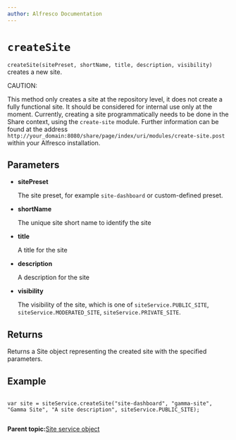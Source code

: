 ```yaml
---
author: Alfresco Documentation
---
```


# `createSite`

`createSite(sitePreset, shortName, title, description, visibility)` creates a new site.

CAUTION:

This method only creates a site at the repository level, it does not create a fully functional site. It should be considered for internal use only at the moment. Currently, creating a site programmatically needs to be done in the Share context, using the `create-site` module. Further information can be found at the address `http://your_domain:8080/share/page/index/uri/modules/create-site.post` within your Alfresco installation.

## Parameters

-   **sitePreset**

    The site preset, for example `site-dashboard` or custom-defined preset.

-   **shortName**

    The unique site short name to identify the site

-   **title**

    A title for the site

-   **description**

    A description for the site

-   **visibility**

    The visibility of the site, which is one of `siteService.PUBLIC_SITE`, `siteService.MODERATED_SITE`, `siteService.PRIVATE_SITE`.


## Returns

Returns a Site object representing the created site with the specified parameters.

## Example

```

var site = siteService.createSite("site-dashboard", "gamma-site", "Gamma Site", "A site description", siteService.PUBLIC_SITE);      
      
```

**Parent topic:**[Site service object](../references/API-JS-SiteserviceObject.md)

